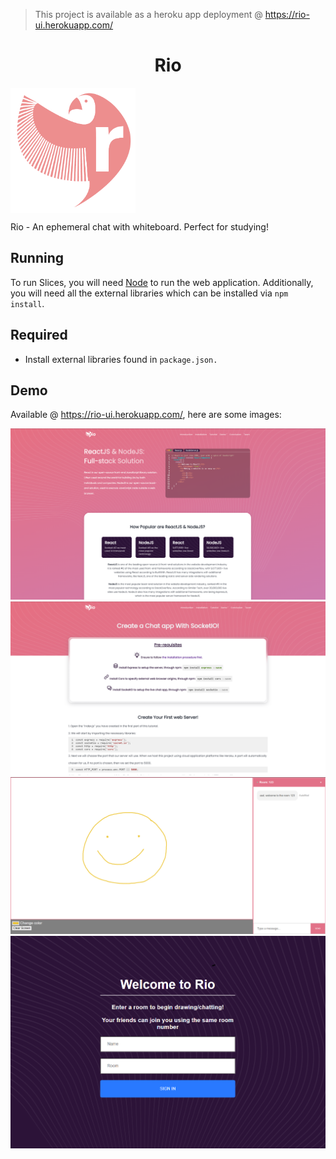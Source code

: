 > This project is available as a heroku app deployment @ https://rio-ui.herokuapp.com/

<h1 align="center">Rio</h2>

<img src="https://github.com/shersafi/rio/blob/main/public/favicon.png" width="200" height="200" align="center"/>

Rio - An ephemeral chat with whiteboard. Perfect for studying!

## Running

To run Slices, you will need [Node](https://nodejs.org/en/) to run the web application. Additionally, you will need all the external libraries which can be installed via `npm install`.

## Required

- Install external libraries found in `package.json.`

## Demo

Available @ https://rio-ui.herokuapp.com/, here are some images:

![alt text](https://github.com/shersafi/rio/blob/main/public/images/homepage.png)
![alt text](https://github.com/shersafi/rio/blob/main/public/images/tutorial.png)
![alt text](https://github.com/shersafi/rio/blob/main/public/images/68747470733a2f2f692e696d6775722e636f6d2f393050693545462e706e67.png)
![alt text](https://github.com/shersafi/rio/blob/main/public/images/68747470733a2f2f692e696d6775722e636f6d2f334f47627635672e706e67.png)

